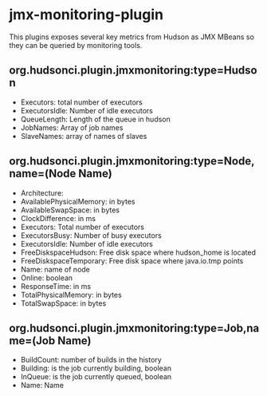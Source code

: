 jmx-monitoring-plugin
=====================

This plugins exposes several key metrics from Hudson as JMX MBeans so they 
can be queried by monitoring tools.

org.hudsonci.plugin.jmxmonitoring:type=Hudson
----------------------------------------
* Executors: total number of executors 
* ExecutorsIdle: Number of idle executors
* QueueLength: Length of the queue in hudson
* JobNames: Array of job names
* SlaveNames: array of names of slaves


org.hudsonci.plugin.jmxmonitoring:type=Node,name=(Node Name)
-----------------------------------------------------
* Architecture: 
* AvailablePhysicalMemory: in bytes
* AvailableSwapSpace: in bytes
* ClockDifference: in ms
* Executors: Total number of executors
* ExecutorsBusy: Number of busy executors
* ExecutorsIdle: Number of idle executors
* FreeDiskspaceHudson: Free disk space where hudson_home is located
* FreeDiskspaceTemporary: Free disk space where java.io.tmp points
* Name: name of node
* Online: boolean
* ResponseTime: in ms
* TotalPhysicalMemory: in bytes 
* TotalSwapSpace: in bytes


org.hudsonci.plugin.jmxmonitoring:type=Job,name=(Job Name)
-----------------------------------------------------
* BuildCount: number of builds in the history
* Building: is the job currently building, boolean
* InQueue: is the job currently queued, boolean
* Name: Name
